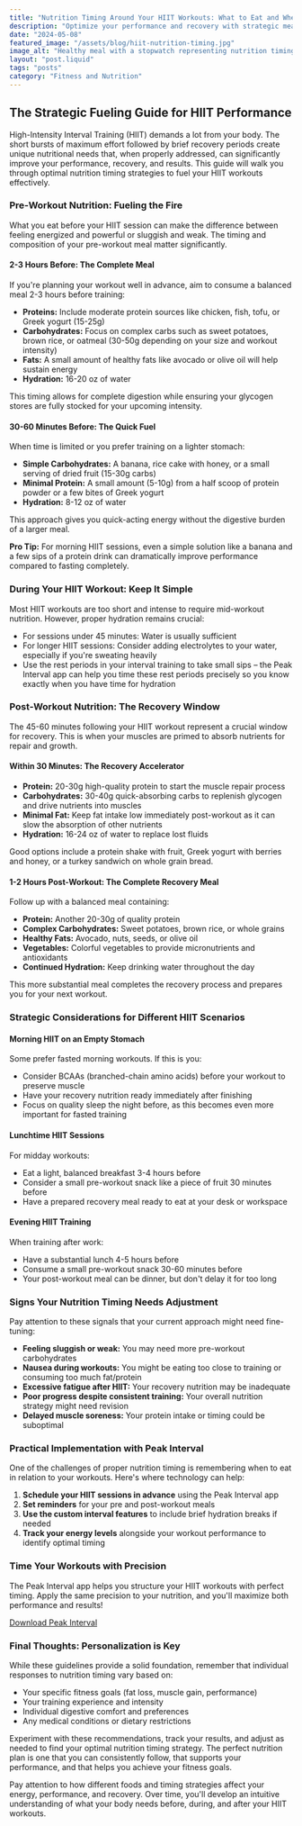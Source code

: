 ```yaml
---
title: "Nutrition Timing Around Your HIIT Workouts: What to Eat and When"
description: "Optimize your performance and recovery with strategic meal timing. Learn what to eat before and after your HIIT workouts for maximum results."
date: "2024-05-08"
featured_image: "/assets/blog/hiit-nutrition-timing.jpg"
image_alt: "Healthy meal with a stopwatch representing nutrition timing for workouts"
layout: "post.liquid"
tags: "posts"
category: "Fitness and Nutrition"
---
```


## The Strategic Fueling Guide for HIIT Performance

High-Intensity Interval Training (HIIT) demands a lot from your body. The short bursts of maximum effort followed by brief recovery periods create unique nutritional needs that, when properly addressed, can significantly improve your performance, recovery, and results. This guide will walk you through optimal nutrition timing strategies to fuel your HIIT workouts effectively.

### Pre-Workout Nutrition: Fueling the Fire

What you eat before your HIIT session can make the difference between feeling energized and powerful or sluggish and weak. The timing and composition of your pre-workout meal matter significantly.

#### 2-3 Hours Before: The Complete Meal

If you're planning your workout well in advance, aim to consume a balanced meal 2-3 hours before training:

* **Proteins:** Include moderate protein sources like chicken, fish, tofu, or Greek yogurt (15-25g)
* **Carbohydrates:** Focus on complex carbs such as sweet potatoes, brown rice, or oatmeal (30-50g depending on your size and workout intensity)
* **Fats:** A small amount of healthy fats like avocado or olive oil will help sustain energy
* **Hydration:** 16-20 oz of water

This timing allows for complete digestion while ensuring your glycogen stores are fully stocked for your upcoming intensity.

#### 30-60 Minutes Before: The Quick Fuel

When time is limited or you prefer training on a lighter stomach:

* **Simple Carbohydrates:** A banana, rice cake with honey, or a small serving of dried fruit (15-30g carbs)
* **Minimal Protein:** A small amount (5-10g) from a half scoop of protein powder or a few bites of Greek yogurt
* **Hydration:** 8-12 oz of water

This approach gives you quick-acting energy without the digestive burden of a larger meal.

**Pro Tip:** For morning HIIT sessions, even a simple solution like a banana and a few sips of a protein drink can dramatically improve performance compared to fasting completely.

### During Your HIIT Workout: Keep It Simple

Most HIIT workouts are too short and intense to require mid-workout nutrition. However, proper hydration remains crucial:

* For sessions under 45 minutes: Water is usually sufficient
* For longer HIIT sessions: Consider adding electrolytes to your water, especially if you're sweating heavily
* Use the rest periods in your interval training to take small sips – the Peak Interval app can help you time these rest periods precisely so you know exactly when you have time for hydration

### Post-Workout Nutrition: The Recovery Window

The 45-60 minutes following your HIIT workout represent a crucial window for recovery. This is when your muscles are primed to absorb nutrients for repair and growth.

#### Within 30 Minutes: The Recovery Accelerator

* **Protein:** 20-30g high-quality protein to start the muscle repair process
* **Carbohydrates:** 30-40g quick-absorbing carbs to replenish glycogen and drive nutrients into muscles
* **Minimal Fat:** Keep fat intake low immediately post-workout as it can slow the absorption of other nutrients
* **Hydration:** 16-24 oz of water to replace lost fluids

Good options include a protein shake with fruit, Greek yogurt with berries and honey, or a turkey sandwich on whole grain bread.

#### 1-2 Hours Post-Workout: The Complete Recovery Meal

Follow up with a balanced meal containing:

* **Protein:** Another 20-30g of quality protein
* **Complex Carbohydrates:** Sweet potatoes, brown rice, or whole grains
* **Healthy Fats:** Avocado, nuts, seeds, or olive oil
* **Vegetables:** Colorful vegetables to provide micronutrients and antioxidants
* **Continued Hydration:** Keep drinking water throughout the day

This more substantial meal completes the recovery process and prepares you for your next workout.

### Strategic Considerations for Different HIIT Scenarios

#### Morning HIIT on an Empty Stomach

Some prefer fasted morning workouts. If this is you:

* Consider BCAAs (branched-chain amino acids) before your workout to preserve muscle
* Have your recovery nutrition ready immediately after finishing
* Focus on quality sleep the night before, as this becomes even more important for fasted training

#### Lunchtime HIIT Sessions

For midday workouts:

* Eat a light, balanced breakfast 3-4 hours before
* Consider a small pre-workout snack like a piece of fruit 30 minutes before
* Have a prepared recovery meal ready to eat at your desk or workspace

#### Evening HIIT Training

When training after work:

* Have a substantial lunch 4-5 hours before
* Consume a small pre-workout snack 30-60 minutes before
* Your post-workout meal can be dinner, but don't delay it for too long

### Signs Your Nutrition Timing Needs Adjustment

Pay attention to these signals that your current approach might need fine-tuning:

* **Feeling sluggish or weak:** You may need more pre-workout carbohydrates
* **Nausea during workouts:** You might be eating too close to training or consuming too much fat/protein
* **Excessive fatigue after HIIT:** Your recovery nutrition may be inadequate
* **Poor progress despite consistent training:** Your overall nutrition strategy might need revision
* **Delayed muscle soreness:** Your protein intake or timing could be suboptimal

### Practical Implementation with Peak Interval

One of the challenges of proper nutrition timing is remembering when to eat in relation to your workouts. Here's where technology can help:

1. **Schedule your HIIT sessions in advance** using the Peak Interval app
2. **Set reminders** for your pre and post-workout meals
3. **Use the custom interval features** to include brief hydration breaks if needed
4. **Track your energy levels** alongside your workout performance to identify optimal timing

<div class="cta-box">
    <h3>Time Your Workouts with Precision</h3>
    <p>The Peak Interval app helps you structure your HIIT workouts with perfect timing. Apply the same precision to your nutrition, and you'll maximize both performance and results!</p>
    <a href="https://apps.apple.com/us/app/peak-interval-hiit-timer/id6741055716" class="cta-button">Download Peak Interval</a>
</div>

### Final Thoughts: Personalization is Key

While these guidelines provide a solid foundation, remember that individual responses to nutrition timing vary based on:

* Your specific fitness goals (fat loss, muscle gain, performance)
* Your training experience and intensity
* Individual digestive comfort and preferences
* Any medical conditions or dietary restrictions

Experiment with these recommendations, track your results, and adjust as needed to find your optimal nutrition timing strategy. The perfect nutrition plan is one that you can consistently follow, that supports your performance, and that helps you achieve your fitness goals.

Pay attention to how different foods and timing strategies affect your energy, performance, and recovery. Over time, you'll develop an intuitive understanding of what your body needs before, during, and after your HIIT workouts. 